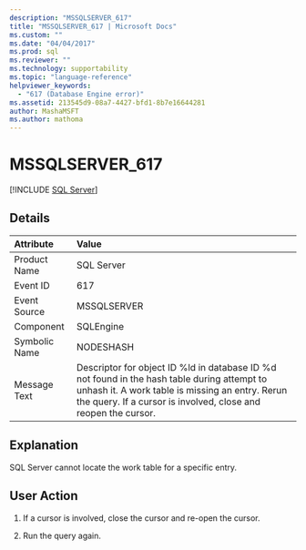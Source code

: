 ```yaml
---
description: "MSSQLSERVER_617"
title: "MSSQLSERVER_617 | Microsoft Docs"
ms.custom: ""
ms.date: "04/04/2017"
ms.prod: sql
ms.reviewer: ""
ms.technology: supportability
ms.topic: "language-reference"
helpviewer_keywords: 
  - "617 (Database Engine error)"
ms.assetid: 213545d9-08a7-4427-bfd1-8b7e16644281
author: MashaMSFT
ms.author: mathoma
---
```

# MSSQLSERVER_617
 [!INCLUDE [SQL Server](../../includes/applies-to-version/sqlserver.md)]
  
## Details  
  
| Attribute | Value |  
| :-------- | :---- |  
|Product Name|SQL Server|  
|Event ID|617|  
|Event Source|MSSQLSERVER|  
|Component|SQLEngine|  
|Symbolic Name|NODESHASH|  
|Message Text|Descriptor for object ID %ld in database ID %d not found in the hash table during attempt to unhash it. A work table is missing an entry. Rerun the query. If a cursor is involved, close and reopen the cursor.|  
  
## Explanation  
SQL Server cannot locate the work table for a specific entry.  
  
## User Action  
  
1.  If a cursor is involved, close the cursor and re-open the cursor.  
  
2.  Run the query again.  
  
